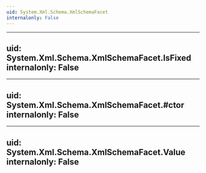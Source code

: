 ```yaml
---
uid: System.Xml.Schema.XmlSchemaFacet
internalonly: False
---
```


---
uid: System.Xml.Schema.XmlSchemaFacet.IsFixed
internalonly: False
---

---
uid: System.Xml.Schema.XmlSchemaFacet.#ctor
internalonly: False
---

---
uid: System.Xml.Schema.XmlSchemaFacet.Value
internalonly: False
---
